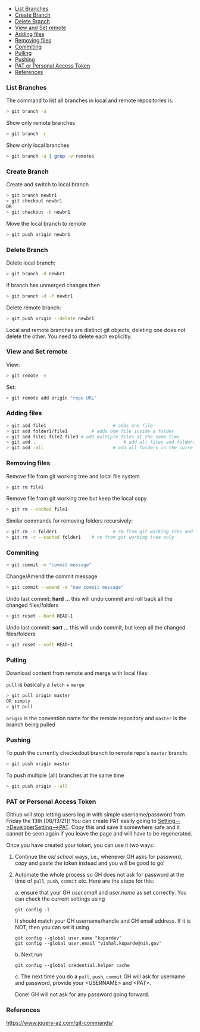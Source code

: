 

- [List Branches](#list-branches)
- [Create Branch](#create-branch)
- [Delete Branch](#delete-branch)
- [View and Set remote](#view-and-set-remote)
- [Adding files](#adding-files)
- [Removing files](#removing-files)
- [Commiting](#commiting)
- [Pulling](#pulling)
- [Pushing](#pushing)
- [PAT or Personal Access Token](#pat-or-personal-access-token)
- [References](#references)



### List Branches

The command to list all branches in local and remote repositories is:

```bash
> git branch -a
```

Show only remote branches

```bash
> git branch -r
```

Show only local branches

```bash
> git branch -a | grep -v remotes
```

### Create Branch

Create and switch to local branch

```bash
> git branch newbr1
> git checkout newbr1
OR
> git checkout -b newbr1
```

Move the local branch to remote

```bash
> git push origin newbr1
```

### Delete Branch

Delete local branch:

```bash
> git branch -d newbr1
```

If branch has unmerged changes then

```bash
> git branch -d -f newbr1
```

Delete remote branch:

```bash
> git push origin --delete newbr1
```

Local and remote branches are distinct git objects, deleting one does not delete the other. You need to delete each explicitly.

### View and Set remote

View:

```bash
> git remote -v
```

Set:

```bash
> git remote add origin "repo URL"
```

### Adding files

```bash
> git add file1							# adds one file
> git add folder1/file1			# adds one file inside a folder
> git add file1 file2 file3 # add multiple files at the same time
> git add . 								# add all files and folders in the current folder
> git add -all							# add all folders in the curre
```

### Removing files

Remove file from git working tree and local file system

```bash
> git rm file1
```

Remove file from git working tree but keep the local copy

```bash
> git rm --cached file1
```

Similar commands for removing folders recursively:

```bash
> git rm -r folder1						# rm from git working tree and local file system
> git rm -r --cached folder1	# rm from git working tree only
```

### Commiting

```bash
> git commit -m "commit message"
```

Change/Amend the commit message

```bash
> git commit --amend -m "new commit message" 
```

Undo last commit: **hard** ... this will undo commit and roll back all the changed files/folders

```bash
> git reset --hard HEAD~1
```

Undo last commit: **sort** ... this will undo commit, but keep all the changed files/folders

```bash
> git reset --soft HEAD~1
```

### Pulling

Download content from remote and merge with local files:

`pull` is basically a `fetch` + `merge`

```bash
> git pull origin master
OR simply
> git pull
```

`origin` is the convention name for the remote repository and `master` is the branch being pulled

### Pushing

To push the currently checkedout branch to remote repo's `master` branch:

```bash
> git push origin master
```

To push multiple (all) branches at the same time

```bash
> git push origin --all
```

### PAT or Personal Access Token

Github will stop letting users log in with simple username/password from Friday the 13th [08/13/21]! You can create PAT easily going to [Setting-->DeveloperSetting-->PAT](https://github.com/settings/tokens). Copy this and save it somewhere safe and it cannot be seen again if you leave the page and will have to be regenerated.

Once you have created your token, you can use it two ways:

1. Continue the *old school* ways, i.e., whenever GH asks for password, copy and paste the token instead and you will be good to go!
2. Automate the whole process so GH does not ask for password at the time of `pull`, `push`, `commit` etc. Here are the steps for this:

	a. ensure that your GH *user.email* and *user.name* as set correctly. You can check the current settings using 
	```
	git config -l
	``` 
	It should match your GH username/handle and GH email address. If it is NOT, then you can set it using
	```
	git config --global user.name "kopardev"
	git config --global user.email "vishal.koparde@nih.gov"
	```
	b. Next run
	```
	git config --global credential.helper cache
	```
	c. The next time you do a `pull`, `push`, `commit` GH will ask for username and password, provide your \<USERNAME\> and \<PAT\>. 
	
	Done! GH will not ask for any password going forward.



### References

https://www.jquery-az.com/git-commands/